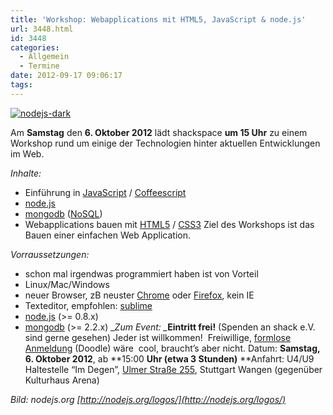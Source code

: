 ```yaml
---
title: 'Workshop: Webapplications mit HTML5, JavaScript & node.js'
url: 3448.html
id: 3448
categories:
  - Allgemein
  - Termine
date: 2012-09-17 09:06:17
tags:
---
```


[![](https://blog.shackspace.de/wp-content/uploads/2012/09/nodejs-dark.png "nodejs-dark")](https://blog.shackspace.de/wp-content/uploads/2012/09/nodejs-dark.png)

Am **Samstag** den **6\. Oktober 2012** lädt shackspace **um 15 Uhr** zu einem Workshop rund um einige der Technologien hinter aktuellen Entwicklungen im Web.

_Inhalte:_

*   Einführung in [JavaScript](http://de.wikipedia.org/wiki/Javascript) / [Coffeescript](http://de.wikipedia.org/wiki/CoffeeScript)
*   [node.js](http://de.wikipedia.org/wiki/Node.js)
*   [mongodb](http://de.wikipedia.org/wiki/MongoDB) ([NoSQL](http://de.wikipedia.org/wiki/NoSQL))
*   Webapplications bauen mit [HTML5](http://de.wikipedia.org/wiki/HTML5) / [CSS3](http://de.wikipedia.org/wiki/Cascading_Style_Sheets)
Ziel des Workshops ist das Bauen einer einfachen Web Application.

_Vorraussetzungen:_

*   schon mal irgendwas programmiert haben ist von Vorteil
*   Linux/Mac/Windows
*   neuer Browser, zB neuster [Chrome](http://google.com/chrome) oder [Firefox](http://www.mozilla.org/firefox/new/), kein IE
*   Texteditor, empfohlen: [sublime](http://www.sublimetext.com/)
*   [node.js](http://nodejs.org/) (&gt;= 0.8.x)
*   [mongodb](http://www.mongodb.org/) (&gt;= 2.2.x)
_<em>Zum Event:
_</em>**Eintritt frei!** (Spenden an shack e.V. sind gerne gesehen) Jeder ist willkommen!  Freiwillige, [formlose Anmeldung](http://doodle.com/b8uxq8ps2ih8vuau) (Doodle) wäre  cool, braucht’s aber nicht.
Datum: **Samstag, 6\. Oktober 2012**, ab **15:00 ****Uhr** (etwa 3 Stunden)**
**Anfahrt: U4/U9 Haltestelle “Im Degen”, [Ulmer Straße 255](https://blog.shackspace.de/?page_id=713), Stuttgart Wangen (gegenüber Kulturhaus Arena)

_Bild: nodejs.org [http://nodejs.org/logos/](http://nodejs.org/logos/)_